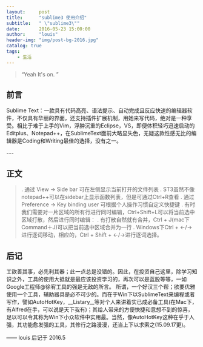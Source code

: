 ```yaml
---
layout:     post
title:      "sublime3 使用介绍"
subtitle:   " \"sublime3\""
date:       2016-05-23 15:00:00
author:     "louis"
header-img: "img/post-bg-2016.jpg"
catalog: true
tags:
    - 生活
---
```


> “Yeah It's on. ”


## 前言

Sublime Text：一款具有代码高亮、语法提示、自动完成且反应快速的编辑器软件，不仅具有华丽的界面，还支持插件扩展机制，用她来写代码，绝对是一种享受。相比于难于上手的Vim，浮肿沉重的Eclipse，VS，即便体积轻巧迅速启动的Editplus、Notepad++，在SublimeText面前大略显失色，无疑这款性感无比的编辑器是Coding和Writing最佳的选择，没有之一。

<p id = "build"></p>
---

## 正文
>. 通过 View -> Side bar 可在左侧显示当前打开的文件列表
>. ST3虽然不像notepad++可以在sidebar上显示函数列表，但是可通过Ctrl+R查看
>. 通过 Preference -> Key binding user 可根据个人操作习惯自定义快捷键
>. 有时我们需要对一片区域的所有行进行同时编辑，Ctrl+Shift+L可以将当前选中区域打散，然后进行同时编辑：
>. 有打散自然就有合并，Ctrl + J(mac下Command＋J)可以把当前选中区域合并为一行
>. Windows下Ctrl + ←/→进行逐词移动，相应的，Ctrl + Shift + ←/→进行逐词选择。

## 后记

工欲善其事，必先利其器；此一点总是没错的。因此，在投资自己这里，除学习知识之外，工具的使用大抵就是最应该投资学习的，再次可以是蓝股等等，一如Google工程师@徐宥工具的强是无敌的所言。
所谓，一个好汉三个帮；欲要优雅使用一个工具，辅助器具是必不可少的。而在于Win下以SublimeText来编程或者写作，譬如AutoHotKey，__Listary__等对个人来讲着实已成必备工具(在Mac下，有Alfred在手，可以说是天下我有)；其给人带来的方便快捷和意想不到的惊喜，足以可以令其称为Win下小众软件中实用最。当然，像AutoHotKey这种在乎于人强，其功能愈发强的工具，其修行之路漫漫，还当上下以求索之(15.09.17更)。

—— louis 后记于 2016.5
